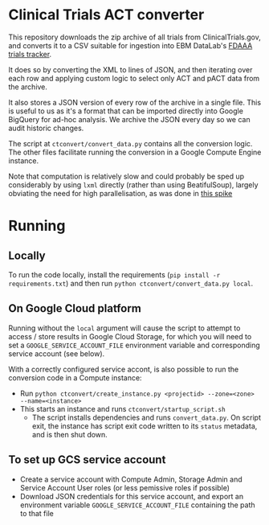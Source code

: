 # Clinical Trials ACT converter

This repository downloads the zip archive of all trials from
ClinicalTrials.gov, and converts it to a CSV suitable for ingestion
into EBM DataLab's [FDAAA trials tracker](https://github.com/ebmdatalab/clinicaltrials-act-tracker).

It does so by converting the XML to lines of JSON, and then iterating
over each row and applying custom logic to select only ACT and pACT
data from the archive.

It also stores a JSON version of every row of the archive in a single
file. This is useful to us as it's a format that can be imported
directly into Google BigQuery for ad-hoc analysis. We archive the JSON
every day so we can audit historic changes.

The script at `ctconvert/convert_data.py` contains all the conversion
logic. The other files facilitate running the conversion in a Google
Compute Engine instance.

Note that computation is relatively slow and could probably be sped up
considerably by using `lxml` directly (rather than using
BeatifulSoup), largely obviating the need for high parallelisation, as
was done in [this
spike](https://github.com/chadmiller/clinicaltrials-act-tracker/blob/657574ba3c1c73720425b2e300fb85b050cfa0d0/extraction.py)

# Running

## Locally

To run the code locally, install the requirements (`pip install -r
requirements.txt`) and then run `python ctconvert/convert_data.py
local`.

## On Google Cloud platform

Running without the `local` argument will cause the script to attempt
to access / store results in Google Cloud Storage, for which you will
need to set a `GOOGLE_SERVICE_ACCOUNT_FILE` environment variable and
corresponding service account (see below).

With a correctly configured service accont, is also possible to run
the conversion code in a Compute instance:

* Run `python ctconvert/create_instance.py <projectid> --zone=<zone>
  --name=<instance>`
* This starts an instance and runs `ctconvert/startup_script.sh`
  * The script installs dependencies and runs `convert_data.py`. On
    script exit, the instance has script exit code written to its
    `status` metadata, and is then shut down.

## To set up GCS service account

* Create a service account with Compute Admin, Storage Admin and
  Service Account User roles (or less pemissive roles if possible)
* Download JSON credentials for this service account, and export an
  environment variable `GOOGLE_SERVICE_ACCOUNT_FILE` containing the
  path to that file
